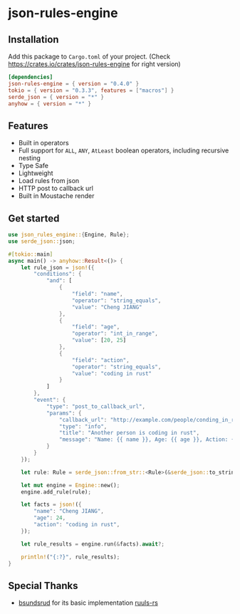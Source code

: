 # json-rules-engine

## Installation

Add this package to `Cargo.toml` of your project. (Check https://crates.io/crates/json-rules-engine for right version)

```toml
[dependencies]
json-rules-engine = { version = "0.4.0" }
tokio = { version = "0.3.3", features = ["macros"] }
serde_json = { version = "*" }
anyhow = { version = "*" }
```

## Features

- Built in operators
- Full support for `ALL`, `ANY`, `AtLeast` boolean operators, including recursive nesting
- Type Safe
- Lightweight
- Load rules from json
- HTTP post to callback url
- Built in Moustache render

## Get started

```rust
use json_rules_engine::{Engine, Rule};
use serde_json::json;

#[tokio::main]
async main() -> anyhow::Result<()> {
    let rule_json = json!({
        "conditions": {
            "and": [
                {
                    "field": "name",
                    "operator": "string_equals",
                    "value": "Cheng JIANG"
                },
                {
                    "field": "age",
                    "operator": "int_in_range",
                    "value": [20, 25] 
                },
                {
                    "field": "action",
                    "operator": "string_equals",
                    "value": "coding in rust"
                }
            ]
        },
        "event": {
            "type": "post_to_callback_url",
            "params": {
                "callback_url": "http://example.com/people/conding_in_rust",
                "type": "info",
                "title": "Another person is coding in rust",
                "message": "Name: {{ name }}, Age: {{ age }}, Action: {{ action }},"
            }
        }
    });

    let rule: Rule = serde_json::from_str::<Rule>(&serde_json::to_string(&rule_json).unwrap()).unwrap();

    let mut engine = Engine::new();
    engine.add_rule(rule);

    let facts = json!({
        "name": "Cheng JIANG",
        "age": 24,
        "action": "coding in rust",
    });

    let rule_results = engine.run(&facts).await?;

    println!("{:?}", rule_results);
}
```

## Special Thanks

- [bsundsrud](https://github.com/bsundsrud) for its basic implementation [ruuls-rs](https://github.com/bsundsrud/ruuls-rs)
